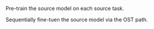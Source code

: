 Pre-train the source model on each source task.

Sequentially fine-tuen the source model via the OST path.
